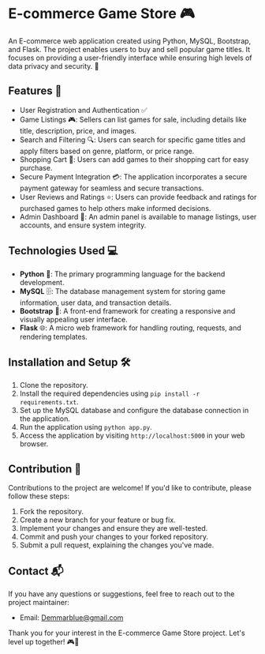# E-commerce Game Store 🎮

An E-commerce web application created using Python, MySQL, Bootstrap, and Flask. The project enables users to buy and sell popular game titles. It focuses on providing a user-friendly interface while ensuring high levels of data privacy and security. 💪

## Features 🚀

- User Registration and Authentication ✅
- Game Listings 🎮: Sellers can list games for sale, including details like title, description, price, and images.
- Search and Filtering 🔍: Users can search for specific game titles and apply filters based on genre, platform, or price range.
- Shopping Cart 🛒: Users can add games to their shopping cart for easy purchase.
- Secure Payment Integration 💳: The application incorporates a secure payment gateway for seamless and secure transactions.
- User Reviews and Ratings ⭐: Users can provide feedback and ratings for purchased games to help others make informed decisions.
- Admin Dashboard 👑: An admin panel is available to manage listings, user accounts, and ensure system integrity.

## Technologies Used 💻

- **Python** 🐍: The primary programming language for the backend development.
- **MySQL** 🗄️: The database management system for storing game information, user data, and transaction details.
- **Bootstrap** 🎨: A front-end framework for creating a responsive and visually appealing user interface.
- **Flask** 🌐: A micro web framework for handling routing, requests, and rendering templates.

## Installation and Setup 🛠️

1. Clone the repository.
2. Install the required dependencies using `pip install -r requirements.txt`.
3. Set up the MySQL database and configure the database connection in the application.
4. Run the application using `python app.py`.
5. Access the application by visiting `http://localhost:5000` in your web browser.

## Contribution 👥

Contributions to the project are welcome! If you'd like to contribute, please follow these steps:

1. Fork the repository.
2. Create a new branch for your feature or bug fix.
3. Implement your changes and ensure they are well-tested.
4. Commit and push your changes to your forked repository.
5. Submit a pull request, explaining the changes you've made.

## Contact 📬

If you have any questions or suggestions, feel free to reach out to the project maintainer:

- Email: [Demmarblue@gmail.com](mailto:demmarblue@gmail.com)

Thank you for your interest in the E-commerce Game Store project. Let's level up together! 🎮💪

